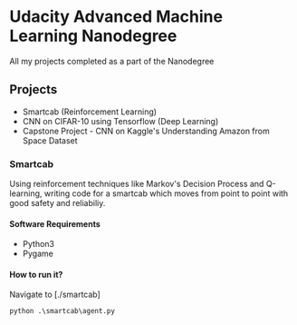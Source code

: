 # Udacity Advanced Machine Learning Nanodegree
All my projects completed as a part of the Nanodegree

## Projects
* Smartcab (Reinforcement Learning)
* CNN on CIFAR-10 using Tensorflow (Deep Learning)
* Capstone Project - CNN on Kaggle's Understanding Amazon from Space Dataset

### Smartcab
Using reinforcement techniques like Markov's Decision Process and Q-learning, writing code for a smartcab which moves from point to point with good safety and reliabiliy.
#### Software Requirements
* Python3
* Pygame
#### How to run it?
Navigate to [./smartcab]
```
python .\smartcab\agent.py
```

